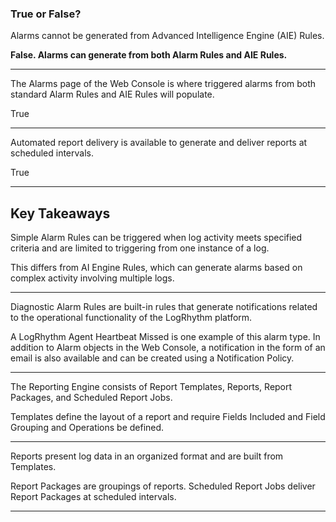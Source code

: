 
### True or False?


Alarms cannot be generated from Advanced Intelligence Engine (AIE) Rules.

**False. Alarms can generate from both Alarm Rules and AIE Rules.**


<hr>

The Alarms page of the Web Console is where triggered alarms from both standard Alarm Rules and AIE Rules will populate.

True

<hr>


Automated report delivery is available to generate and deliver reports at scheduled intervals.

True

<hr>

## Key Takeaways


Simple Alarm Rules can be triggered when log activity meets specified criteria and are limited to triggering from one instance of a log.

This differs from AI Engine Rules, which can generate alarms based on complex activity involving multiple logs.


<hr>

Diagnostic Alarm Rules are built-in rules that generate notifications related to the operational functionality of the LogRhythm platform.

A LogRhythm Agent Heartbeat Missed is one example of this alarm type. In addition to Alarm objects in the Web Console, a notification in the form of an email is also available and can be created using a Notification Policy.

<hr>

The Reporting Engine consists of Report Templates, Reports, Report Packages, and Scheduled Report Jobs.

Templates define the layout of a report and require Fields Included and Field Grouping and Operations be defined.

<hr>

Reports present log data in an organized format and are built from Templates.

Report Packages are groupings of reports. Scheduled Report Jobs deliver Report Packages at scheduled intervals.

<hr>


